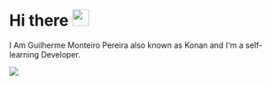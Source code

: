 # Hi there <img src="https://raw.githubusercontent.com/MartinHeinz/MartinHeinz/master/wave.gif" width="30px">
I Am Guilherme Monteiro Pereira also known as Konan and I'm a self-learning Developer.

<img align="center" src="https://github-readme-stats.vercel.app/api/top-langs/?username=GMkonan&theme=cobalt" />

<!--
**GMkonan/GMkonan** is a ✨ _special_ ✨ repository because its `README.md` (this file) appears on your GitHub profile.

Here are some ideas to get you started:

- 🔭 I’m currently working on ...
- 🌱 I’m currently learning ...
- 👯 I’m looking to collaborate on ...
- 🤔 I’m looking for help with ...
- 💬 Ask me about ...
- 📫 How to reach me: ...
- 😄 Pronouns: ...
- ⚡ Fun fact: ...
-->
